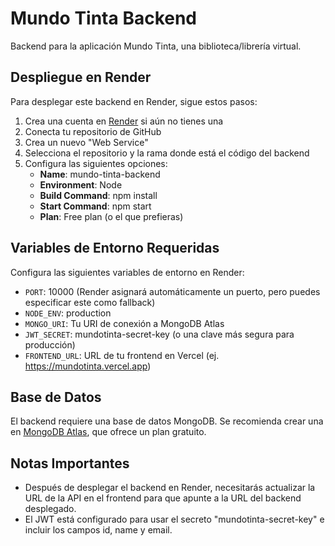 # Mundo Tinta Backend

Backend para la aplicación Mundo Tinta, una biblioteca/librería virtual.

## Despliegue en Render

Para desplegar este backend en Render, sigue estos pasos:

1. Crea una cuenta en [Render](https://render.com) si aún no tienes una
2. Conecta tu repositorio de GitHub
3. Crea un nuevo "Web Service"
4. Selecciona el repositorio y la rama donde está el código del backend
5. Configura las siguientes opciones:
   - **Name**: mundo-tinta-backend
   - **Environment**: Node
   - **Build Command**: npm install
   - **Start Command**: npm start
   - **Plan**: Free plan (o el que prefieras)

## Variables de Entorno Requeridas

Configura las siguientes variables de entorno en Render:

* `PORT`: 10000 (Render asignará automáticamente un puerto, pero puedes especificar este como fallback)
* `NODE_ENV`: production
* `MONGO_URI`: Tu URI de conexión a MongoDB Atlas
* `JWT_SECRET`: mundotinta-secret-key (o una clave más segura para producción)
* `FRONTEND_URL`: URL de tu frontend en Vercel (ej. https://mundotinta.vercel.app)

## Base de Datos

El backend requiere una base de datos MongoDB. Se recomienda crear una en [MongoDB Atlas](https://www.mongodb.com/cloud/atlas), que ofrece un plan gratuito.

## Notas Importantes

* Después de desplegar el backend en Render, necesitarás actualizar la URL de la API en el frontend para que apunte a la URL del backend desplegado.
* El JWT está configurado para usar el secreto "mundotinta-secret-key" e incluir los campos id, name y email.

